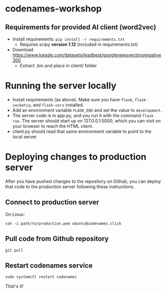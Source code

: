 # codenames-workshop
## Requirements for provided AI client (word2vec)
* Install requirements: `pip install -r requirements.txt`
  * Requires scipy **version 1.12** (included in requirements.txt)
* Download https://www.kaggle.com/datasets/leadbest/googlenewsvectorsnegative300
  * Extract .bin and place in client/ folder
 
# Running the server locally
* Install requirements (as above). Make sure you have `flask`, `flask-socketio`, and `flask-cors` installed.
* Add an environment variable `FLASK_ENV` and set the value to `development`.
* The server code is in app.py, and you run it with the command `flask run`. The server should start up on 127.0.0.1:5000, which you can visit on your browser to reach the HTML client.
* client.py should read that same environment variable to point to the local server

# Deploying changes to production server
After you have pushed changes to the repository on Github, you can deploy that code to the production server following these instructions.
## Connect to production server
On Linux:

`ssh -i path/to/production.pem ubuntu@codenames.click`
## Pull code from Github repository
`git pull`
## Restart codenames service
```
sudo systemctl restart codenames
```

*That's it!*
